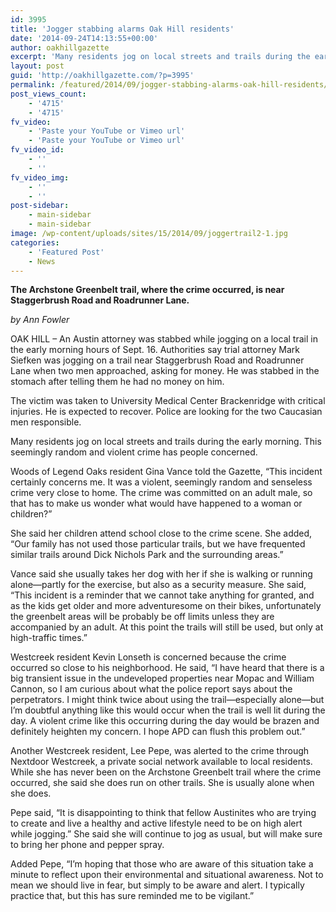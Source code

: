 ```yaml
---
id: 3995
title: 'Jogger stabbing alarms Oak Hill residents'
date: '2014-09-24T14:13:55+00:00'
author: oakhillgazette
excerpt: 'Many residents jog on local streets and trails during the early morning. This seemingly random and violent crime has people concerned. Woods of Legend Oaks resident Gina Vance told the Gazette, “This incident certainly concerns me. It was a violent, seemingly random and senseless crime very close to home. The crime was committed on an adult male, so that has to make us wonder what would have happened to a woman or children?”'
layout: post
guid: 'http://oakhillgazette.com/?p=3995'
permalink: /featured/2014/09/jogger-stabbing-alarms-oak-hill-residents/
post_views_count:
    - '4715'
    - '4715'
fv_video:
    - 'Paste your YouTube or Vimeo url'
    - 'Paste your YouTube or Vimeo url'
fv_video_id:
    - ''
    - ''
fv_video_img:
    - ''
    - ''
post-sidebar:
    - main-sidebar
    - main-sidebar
image: /wp-content/uploads/sites/15/2014/09/joggertrail2-1.jpg
categories:
    - 'Featured Post'
    - News
---
```


**The Archstone Greenbelt trail, where the crime occurred, is near Staggerbrush Road and Roadrunner Lane.**

*by Ann Fowler*

OAK HILL – An Austin attorney was stabbed while jogging on a local trail in the early morning hours of Sept. 16. Authorities say trial attorney Mark Siefken was jogging on a trail near Staggerbrush Road and Roadrunner Lane when two men approached, asking for money. He was stabbed in the stomach after telling them he had no money on him.

The victim was taken to University Medical Center Brackenridge with critical injuries. He is expected to recover. Police are looking for the two Caucasian men responsible.

Many residents jog on local streets and trails during the early morning. This seemingly random and violent crime has people concerned.

Woods of Legend Oaks resident Gina Vance told the Gazette, “This incident certainly concerns me. It was a violent, seemingly random and senseless crime very close to home. The crime was committed on an adult male, so that has to make us wonder what would have happened to a woman or children?”

She said her children attend school close to the crime scene. She added, “Our family has not used those particular trails, but we have frequented similar trails around Dick Nichols Park and the surrounding areas.”

Vance said she usually takes her dog with her if she is walking or running alone—partly for the exercise, but also as a security measure. She said, “This incident is a reminder that we cannot take anything for granted, and as the kids get older and more adventuresome on their bikes, unfortunately the greenbelt areas will be probably be off limits unless they are accompanied by an adult. At this point the trails will still be used, but only at high-traffic times.”

Westcreek resident Kevin Lonseth is concerned because the crime occurred so close to his neighborhood. He said, “I have heard that there is a big transient issue in the undeveloped properties near Mopac and William Cannon, so I am curious about what the police report says about the perpetrators. I might think twice about using the trail—especially alone—but I’m doubtful anything like this would occur when the trail is well lit during the day. A violent crime like this occurring during the day would be brazen and definitely heighten my concern. I hope APD can flush this problem out.”

Another Westcreek resident, Lee Pepe, was alerted to the crime through Nextdoor Westcreek, a private social network available to local residents. While she has never been on the Archstone Greenbelt trail where the crime occurred, she said she does run on other trails. She is usually alone when she does.

Pepe said, “It is disappointing to think that fellow Austinites who are trying to create and live a healthy and active lifestyle need to be on high alert while jogging.” She said she will continue to jog as usual, but will make sure to bring her phone and pepper spray.

Added Pepe, “I’m hoping that those who are aware of this situation take a minute to reflect upon their environmental and situational awareness. Not to mean we should live in fear, but simply to be aware and alert. I typically practice that, but this has sure reminded me to be vigilant.”